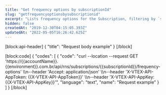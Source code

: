 ```yaml
---
title: "Get frequency options by subscriptionId"
slug: "getfrequencyoptionsbysubscriptionid"
excerpt: "Lists frequency options for the Subscription, filtering by `subscriptionId`."
hidden: false
createdAt: "2019-12-30T04:15:05.393Z"
updatedAt: "2022-05-05T16:26:42.625Z"
---
```

[block:api-header]
{
  "title": "Request body example"
}
[/block]

[block:code]
{
  "codes": [
    {
      "code": "curl --location --request GET 'https://{{accountName}}.{{environment}}.com.br/api/rns/subscriptions/{{subscriptionId}}/frequency-options' \\\n--header 'Accept: application/json' \\\n--header 'X-VTEX-API-AppToken: {{X-VTEX-API-AppToken}}' \\\n--header 'X-VTEX-API-AppKey: {{X-VTEX-API-AppKey}}'",
      "language": "text",
      "name": "Request example"
    }
  ]
}
[/block]